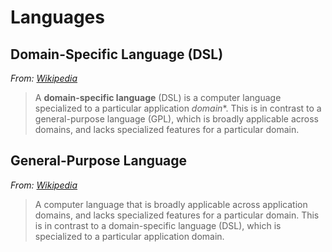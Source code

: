 # Languages

## Domain-Specific Language (DSL)

*From: [Wikipedia](https://en.wikipedia.org/wiki/Domain-specific_language)*
> A **domain-specific language** (DSL) is a computer language specialized to a particular application *domain**. This is in contrast to a general-purpose language (GPL), which is broadly applicable across domains, and lacks specialized features for a particular domain.


## General-Purpose Language

*From: [Wikipedia](https://en.wikipedia.org/wiki/General-purpose_language)*
> A computer language that is broadly applicable across application domains, and lacks specialized features for a particular domain. This is in contrast to a domain-specific language (DSL), which is specialized to a particular application domain.
